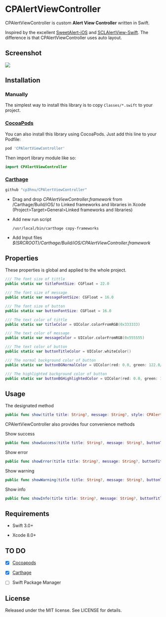 # CPAlertViewController

CPAlertViewController is custom **Alert View Controller** written in Swift.

Inspired by the excellent [SweetAlert-iOS](https://github.com/codestergit/SweetAlert-iOS) and [SCLAlertView-Swift](https://github.com/vikmeup/SCLAlertView-Swift). The difference is that CPAlertViewController uses auto layout.

## Screenshot

![](Screenshot.png)

## Installation

### Manually

The simplest way to install this library is to copy `Classes/*.swift` to your project.

### [CocoaPods](https://cocoapods.org/)

You can also install this library using CocoaPods. Just add this line to your Podfile:

``` ruby
pod 'CPAlertViewController'
```

Then import library module like so:

``` swift
import CPAlertViewController
```

### [Carthage](https://github.com/Carthage/Carthage)

```swift
github "cp3hnu/CPAlertViewController"
```

*   Drag and drop *CPAlertViewController.framework* from /Carthage/Build/iOS/ to Linked frameworks and libraries in Xcode (Project>Target>General>Linked frameworks and libraries)

*   Add new run script

     ```
    /usr/local/bin/carthage copy-frameworks
     ```

*   Add Input files *$(SRCROOT)/Carthage/Build/iOS/CPAlertViewController.framework*



## Properties

These properties is global and applied to the whole project.

``` swift
/// The font size of tittle
public static var titleFontSize: CGFloat = 22.0

/// The font size of message
public static var messageFontSize: CGFloat = 16.0

/// The font size of button
public static var buttonFontSize: CGFloat = 16.0

/// The text color of tittle
public static var titleColor = UIColor.colorFromRGB(0x333333)

/// The text color of message
public static var messageColor = UIColor.colorFromRGB(0x555555)

/// The text color of button
public static var buttonTitleColor = UIColor.whiteColor()

/// The normal background color of button
public static var buttonBGNormalColor = UIColor(red: 0.0, green: 122.0/255.0, blue: 1.0, alpha: 1.0)

/// The highlighted background color of button
public static var buttonBGHighlightedColor = UIColor(red: 0.0, green: 122.0/255.0, blue: 1.0, alpha: 0.7)
```



## Usage

The designated method

``` swift
public func show(title title: String?, message: String?, style: CPAlertStyle = .None, buttonTitle: String = "OK", otherButtonTitle: String? = nil, action: UserAction? = nil)
```

CPAlertViewController also provides four convenience methods

Show success

``` swift
public func showSuccess(title title: String?, message: String?, buttonTitle: String = "OK", otherButtonTitle: String? = nil, action: UserAction? = nil) 
```

Show error

``` swift
public func showError(title title: String?, message: String?, buttonTitle: String = "OK", otherButtonTitle: String? = nil, action: UserAction? = nil)
```

Show warning

``` swift
public func showWarning(title title: String?, message: String?, buttonTitle: String = "OK", otherButtonTitle: String? = nil, action: UserAction? = nil)
```

Show info

```swift
public func showInfo(title title: String?, message: String?, buttonTitle: String = "OK", otherButtonTitle: String? = nil, action: UserAction? = nil)
```



## Requirements

* Swift 3.0+

* Xcode 8.0+




## TO DO

- [x] [Cocoapods](Documentation/CocoaPods.md)
- [x] [Carthage](https://github.com/Carthage/Carthage#supporting-carthage-for-your-framework)
- [ ] Swift Package Manager




## License

Released under the MIT license. See LICENSE for details.

